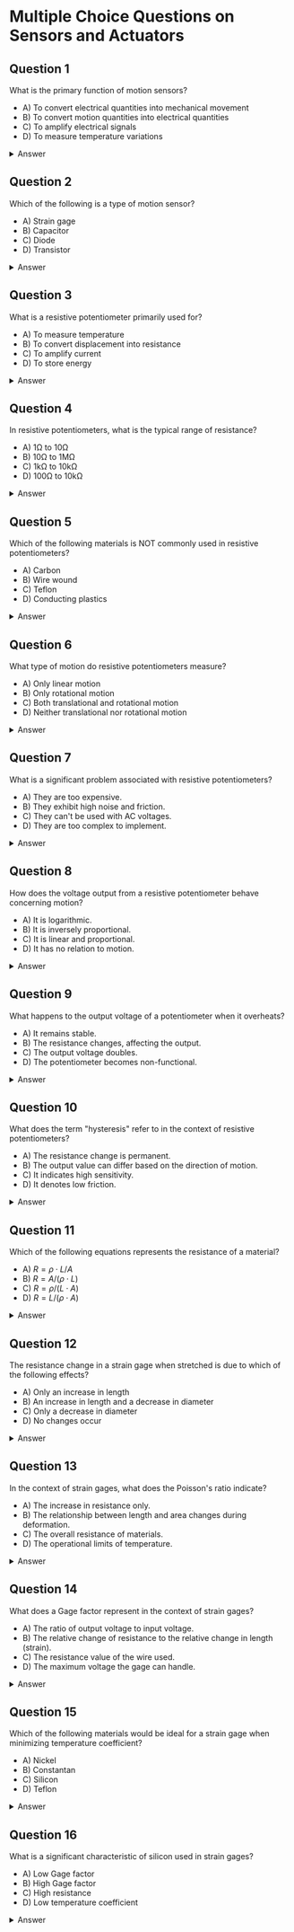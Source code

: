 
# Multiple Choice Questions on Sensors and Actuators

## Question 1
What is the primary function of motion sensors?
- A) To convert electrical quantities into mechanical movement
- B) To convert motion quantities into electrical quantities
- C) To amplify electrical signals
- D) To measure temperature variations

<details>
<summary>Answer</summary>
B) To convert motion quantities into electrical quantities
</details>

## Question 2
Which of the following is a type of motion sensor?
- A) Strain gage
- B) Capacitor
- C) Diode
- D) Transistor

<details>
<summary>Answer</summary>
A) Strain gage
</details>

## Question 3
What is a resistive potentiometer primarily used for?
- A) To measure temperature
- B) To convert displacement into resistance
- C) To amplify current
- D) To store energy

<details>
<summary>Answer</summary>
B) To convert displacement into resistance
</details>

## Question 4
In resistive potentiometers, what is the typical range of resistance?
- A) 1Ω to 10Ω
- B) 10Ω to 1MΩ
- C) 1kΩ to 10kΩ
- D) 100Ω to 10kΩ

<details>
<summary>Answer</summary>
B) 10Ω to 1MΩ
</details>

## Question 5
Which of the following materials is NOT commonly used in resistive potentiometers?
- A) Carbon
- B) Wire wound
- C) Teflon
- D) Conducting plastics

<details>
<summary>Answer</summary>
C) Teflon
</details>

## Question 6
What type of motion do resistive potentiometers measure?
- A) Only linear motion
- B) Only rotational motion
- C) Both translational and rotational motion
- D) Neither translational nor rotational motion

<details>
<summary>Answer</summary>
C) Both translational and rotational motion
</details>

## Question 7
What is a significant problem associated with resistive potentiometers?
- A) They are too expensive.
- B) They exhibit high noise and friction.
- C) They can't be used with AC voltages.
- D) They are too complex to implement.

<details>
<summary>Answer</summary>
B) They exhibit high noise and friction.
</details>

## Question 8
How does the voltage output from a resistive potentiometer behave concerning motion?
- A) It is logarithmic.
- B) It is inversely proportional.
- C) It is linear and proportional.
- D) It has no relation to motion.

<details>
<summary>Answer</summary>
C) It is linear and proportional.
</details>

## Question 9
What happens to the output voltage of a potentiometer when it overheats?
- A) It remains stable.
- B) The resistance changes, affecting the output.
- C) The output voltage doubles.
- D) The potentiometer becomes non-functional.

<details>
<summary>Answer</summary>
B) The resistance changes, affecting the output.
</details>

## Question 10
What does the term "hysteresis" refer to in the context of resistive potentiometers?
- A) The resistance change is permanent.
- B) The output value can differ based on the direction of motion.
- C) It indicates high sensitivity.
- D) It denotes low friction.

<details>
<summary>Answer</summary>
B) The output value can differ based on the direction of motion.
</details>

## Question 11
Which of the following equations represents the resistance of a material?
- A) $R = \rho \cdot L / A$
- B) $R = A / (\rho \cdot L)$ 
- C) $R = \rho / (L \cdot A)$
- D) $R = L / (\rho \cdot A)$ 

<details>
<summary>Answer</summary>
A) $R = \rho \cdot L / A$
</details>

## Question 12
The resistance change in a strain gage when stretched is due to which of the following effects? 
- A) Only an increase in length
- B) An increase in length and a decrease in diameter
- C) Only a decrease in diameter
- D) No changes occur

<details>
<summary>Answer</summary>
B) An increase in length and a decrease in diameter
</details>

## Question 13
In the context of strain gages, what does the Poisson's ratio indicate?
- A) The increase in resistance only.
- B) The relationship between length and area changes during deformation.
- C) The overall resistance of materials.
- D) The operational limits of temperature.

<details>
<summary>Answer</summary>
B) The relationship between length and area changes during deformation.
</details>

## Question 14
What does a Gage factor represent in the context of strain gages?
- A) The ratio of output voltage to input voltage.
- B) The relative change of resistance to the relative change in length (strain).
- C) The resistance value of the wire used.
- D) The maximum voltage the gage can handle.

<details>
<summary>Answer</summary>
B) The relative change of resistance to the relative change in length (strain).
</details>

## Question 15
Which of the following materials would be ideal for a strain gage when minimizing temperature coefficient?
- A) Nickel
- B) Constantan
- C) Silicon
- D) Teflon

<details>
<summary>Answer</summary>
B) Constantan
</details>

## Question 16
What is a significant characteristic of silicon used in strain gages?
- A) Low Gage factor
- B) High Gage factor
- C) High resistance
- D) Low temperature coefficient

<details>
<summary>Answer</summary>
B) High Gage factor
</details>

